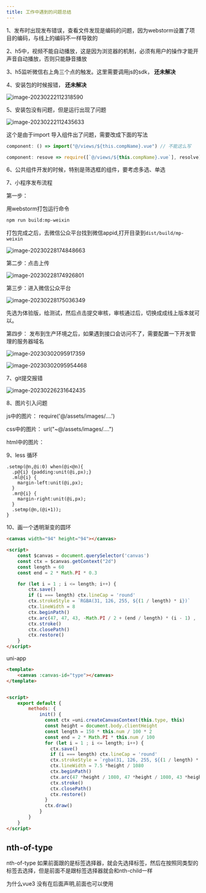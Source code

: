 ```yaml
---
title: 工作中遇到的问题总结
---
```




1、发布时出现发布错误，查看文件发现是编码的问题，因为webstorm设置了项目的编码，与线上的编码不一样导致的

2、h5中，视频不能自动播放，这是因为浏览器的机制，必须有用户的操作才能开声音自动播放，否则只能静音播放

3、h5监听微信右上角三个点的触发。这里需要调用js的sdk， **还未解决**

4、安装包的时候报错， **还未解决**

![image-20230222112318590](https://azhu-images.oss-cn-hangzhou.aliyuncs.com/img-for-marktext/image-20230222112318590.png)



5、安装包没有问题，但是运行出现了问题

![image-20230222112435633](https://azhu-images.oss-cn-hangzhou.aliyuncs.com/img-for-marktext/image-20230222112435633.png)

这个是由于import 导入组件出了问题，需要改成下面的写法

```js
component: () => import("@/views/${this.compName}.vue") // 不能这么写

component: resove => require([`@/views/${this.compName}.vue`], resolve)  // 要这么写
```

6、公共组件开发的时候，特别是筛选框的组件，要考虑多选、单选

7、小程序发布流程

第一步：

用webstorm打包运行命令

```bash
npm run build:mp-weixin
```

打包完成之后，去微信公众平台找到微信appid,打开目录到`dist/build/mp-weixin`

![image-20230228174848663](https://azhu-images.oss-cn-hangzhou.aliyuncs.com/img-for-marktext/image-20230228174848663.png)

第二步：点击上传

![image-20230228174926801](https://azhu-images.oss-cn-hangzhou.aliyuncs.com/img-for-marktext/image-20230228174926801.png)

第三步：进入微信公众平台

![image-20230228175036349](https://azhu-images.oss-cn-hangzhou.aliyuncs.com/img-for-marktext/image-20230228175036349.png)

先选为体验版，给测试，然后点击提交审核，审核通过后，切换成成线上版本就可以。

第四步： 发布到生产环境之后，如果遇到接口会访问不了，需要配置一下开发管理的服务器域名

![image-20230302095917359](https://azhu-images.oss-cn-hangzhou.aliyuncs.com/img-for-marktext/image-20230302095917359.png)

![image-20230302095954468](https://azhu-images.oss-cn-hangzhou.aliyuncs.com/img-for-marktext/image-20230302095954468.png)

7、git提交报错

![image-20230226231642435](https://azhu-images.oss-cn-hangzhou.aliyuncs.com/img-for-marktext/image-20230226231642435.png)

8、图片引入问题

js中的图片： require('@/assets/images/....')

css中的图片： url("~@/assets/images/....")

html中的图片： 



9、less 循环

```less
.setmp(@n,@i:0) when(@i<@n){
  .p@{i} {padding:unit(@i,px);}
  .ml@{i} {
    margin-left:unit(@i,px);
  }
  .mr@{i} {
    margin-right:unit(@i,px);
  }
  .setmp(@n,(@i+1));
}
```

10、画一个透明渐变的圆环

```html
<canvas width="94" height="94"></canvas>

<script>
	const $canvas = document.querySelector('canvas')
    const ctx = $canvas.getContext("2d")
    const length = 60
    const end = 2 * Math.PI * 0.3

    for (let i = 1 ; i <= length; i++) {
        ctx.save()
        if (i === length) ctx.lineCap = 'round'
        ctx.strokeStyle = `RGBA(31, 126, 255, ${(1 / length) * i})`
        ctx.lineWidth = 8
        ctx.beginPath()
        ctx.arc(47, 47, 43, -Math.PI / 2 + (end / length) * (i - 1) ,  -Math.PI / 2 + (end / length) * i)
        ctx.stroke()
        ctx.closePath()
        ctx.restore()
    }
</script>
```

uni-app

```html
<template>
	<canvas :canvas-id="type"></canvas>
</template>


<script>
	export default {
        methods: {
            init() {
              const ctx =uni.createCanvasContext(this.type, this)
              const height = document.body.clientHeight
              const length = 150 * this.num / 100 * 2
              const end = 2 * Math.PI * this.num / 100
              for (let i = 1 ; i <= length; i++) {
                ctx.save()
                if (i === length) ctx.lineCap = 'round'
                ctx.strokeStyle = `rgba(31, 126, 255, ${(1 / length) * i})`
                ctx.lineWidth = 7.5 *height / 1080
                ctx.beginPath()
                ctx.arc(47 *height / 1080, 47 *height / 1080, 43 *height / 1080, -Math.PI / 2 + (end / length) * (i - 1),  -Math.PI / 2 + (end / length) * i)
                ctx.stroke()
                ctx.closePath()
                ctx.restore()
              }
              ctx.draw()
            }
        }
    }
</script>
```

## nth-of-type

nth-of-type 如果前面跟的是标签选择器，就会先选择标签，然后在按照同类型的标签去选择，但是前面不是跟标签选择器就会和nth-child一样

为什么vue3 没有在后面声明,前面也可以使用
